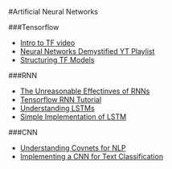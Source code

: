#Artificial Neural Networks

###Tensorflow
* [Intro to TF video](https://www.youtube.com/watch?v=vQtxTZ9OA2M)
* [Neural Networks Demystified YT Playlist](https://www.youtube.com/playlist?list=PLiaHhY2iBX9hdHaRr6b7XevZtgZRa1PoU)
* [Structuring TF Models](http://danijar.com/structuring-your-tensorflow-models/)

###RNN
* [The Unreasonable Effectinves of RNNs](http://karpathy.github.io/2015/05/21/rnn-effectiveness/)
* [Tensorflow RNN Tutorial](https://svds.com/tensorflow-rnn-tutorial/)
* [Understanding LSTMs](http://colah.github.io/posts/2015-08-Understanding-LSTMs/)
* [Simple Implementation of LSTM](http://monik.in/a-noobs-guide-to-implementing-rnn-lstm-using-tensorflow/d)

###CNN
* [Understanding Covnets for NLP](http://www.wildml.com/2015/11/understanding-convolutional-neural-networks-for-nlp/)
* [Implementing a CNN for Text Classification](http://www.wildml.com/2015/12/implementing-a-cnn-for-text-classification-in-tensorflow/)